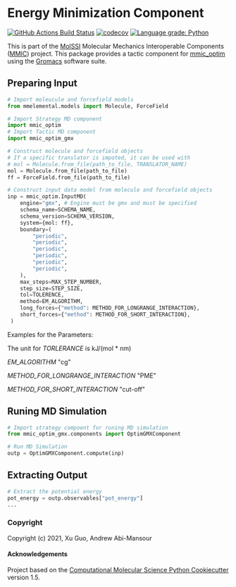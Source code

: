 # Energy Minimization Component

[//]: # (Badges)
[![GitHub Actions Build Status](https://github.com/MolSSI/mmic_optim_gmx/workflows/CI/badge.svg)](https://github.com/MolSSI/mmic_optim_gmx/actions?query=workflow%3ACI)
[![codecov](https://codecov.io/gh/MolSSI/mmic_optim_gmx/branch/main/graph/badge.svg)](https://codecov.io/gh/MolSSI/mmic_optim_gmx/branch/main)
[![Language grade: Python](https://img.shields.io/lgtm/grade/python/g/MolSSI/mmic_optim_gmx.svg?logo=lgtm&logoWidth=18)](https://lgtm.com/projects/g/MolSSI/mmic_optim_gmx/context:python)


This is part of the [MolSSI](https://molssi.org) Molecular Mechanics Interoperable Components ([MMIC](https://github.com/MolSSI/mmic)) project. This package provides a tactic component for [mmic_optim](https://github.com/MolSSI/mmic_optim) using the [Gromacs](http://www.gromacs.org) software suite.

## Preparing Input
```python
# Import moleucule and forcefield models
from mmelemental.models import Molecule, ForceField

# Import Strategy MD component
import mmic_optim
# Import Tactic MD component 
import mmic_optim_gmx

# Construct molecule and forcefield objects
# If a specific translator is impoted, it can be used with  
# mol = Molecule.from_file(path_to_file, TRANSLATOR_NAME)
mol = Molecule.from_file(path_to_file)
ff = ForceField.from_file(path_to_file)

# Construct input data model from molecule and forcefield objects
inp = mmic_optim.InputMD(
	engine="gmx", # Engine must be gmx and must be specified
    schema_name=SCHEMA_NAME,
    schema_version=SCHEMA_VERSION,
    system={mol: ff},
    boundary=(
        "periodic",
        "periodic",
        "periodic",
        "periodic",
        "periodic",
        "periodic",
    ),
    max_steps=MAX_STEP_NUMBER,
    step_size=STEP_SIZE,
    tol=TOLERENCE,
    method=EM_ALGORITHM,
    long_forces={"method": METHOD_FOR_LONGRANGE_INTERACTION},
    short_forces={"method": METHOD_FOR_SHORT_INTERACTION},
 )

```
Examples for the Parameters:

The unit for *TORLERANCE* is kJ/(mol \* nm)

*EM_ALGORITHM*  "cg"

*METHOD_FOR_LONGRANGE_INTERACTION*  "PME"

*METHOD_FOR_SHORT_INTERACTION*  "cut-off"

## Runing MD Simulation
```python
# Import strategy compoent for runing MD simulation
from mmic_optim_gmx.components import OptimGMXComponent

# Run MD Simulation
outp = OptimGMXComponent.compute(inp)
```

## Extracting Output
```python
# Extract the potential energy 
pot_energy = outp.observables["pot_energy"]
...
```

### Copyright

Copyright (c) 2021, Xu Guo, Andrew Abi-Mansour


#### Acknowledgements
 
Project based on the 
[Computational Molecular Science Python Cookiecutter](https://github.com/molssi/cookiecutter-cms) version 1.5.

